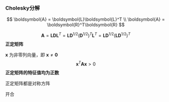 ### Cholesky分解


$$
\boldsymbol{A} = \boldsymbol{L}\boldsymbol{L}^T \\
\boldsymbol{A} = \boldsymbol{R}^T\boldsymbol{R}
$$

$$
\boldsymbol{A} = \boldsymbol{L}\boldsymbol{D}\boldsymbol{L}^T 
= \boldsymbol{L}\boldsymbol{D}^{1/2}(\boldsymbol{D}^{1/2})^T\boldsymbol{L}^T
= \boldsymbol{L}\boldsymbol{D}^{1/2}\Big(\boldsymbol{L}\boldsymbol{D}^{1/2}\Big)^T
$$
**正定矩阵**

$\boldsymbol{x}$ 为非零列向量，即 $\boldsymbol{x} \neq \boldsymbol{0}$
$$
\boldsymbol{x}^T\boldsymbol{A}\boldsymbol{x} \gt 0
$$
**正定矩阵的特征值均为正数**

正定矩阵都是对称方阵



开合